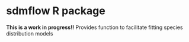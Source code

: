 # sdmflow R package
**This is a work in progress!!**
Provides function to facilitate fitting species distribution models
